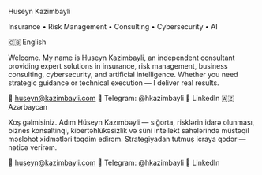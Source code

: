 Huseyn Kazimbayli

Insurance • Risk Management • Consulting • Cybersecurity • AI

🇬🇧 English

Welcome. My name is Huseyn Kazimbayli, an independent consultant providing expert solutions in insurance, risk management, business consulting, cybersecurity, and artificial intelligence.
Whether you need strategic guidance or technical execution — I deliver real results.

📩 huseyn@kazimbayli.com
💬 Telegram: @hkazimbayli
🔗 LinkedIn
🇦🇿 Azərbaycan

Xoş gəlmisiniz. Adım Hüseyn Kazımbəyli — sığorta, risklərin idarə olunması, biznes konsaltinqi, kibertəhlükəsizlik və süni intellekt sahələrində müstəqil məsləhət xidmətləri təqdim edirəm.
Strategiyadan tutmuş icraya qədər — nəticə verirəm.

📩 huseyn@kazimbayli.com
💬 Telegram: @hkazimbayli
🔗 LinkedIn
